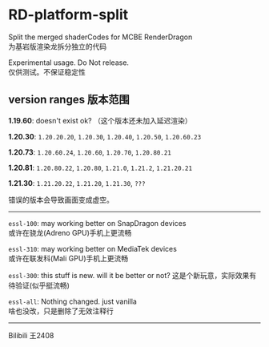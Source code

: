 # RD-platform-split
Split the merged shaderCodes for MCBE RenderDragon  
为基岩版渲染龙拆分独立的代码

Experimental usage. Do Not release.  
仅供测试。不保证稳定性

version ranges 版本范围
---

  **1.19.60**: doesn't exist ok? （这个版本还未加入延迟渲染）

  **1.20.30**: `1.20.20.20`, `1.20.30`, `1.20.40`, `1.20.50`, `1.20.60.23`

  **1.20.73**: `1.20.60.24`, `1.20.60`, `1.20.70`, `1.20.80.21`

  **1.20.81**: `1.20.80.22`, `1.20.80`, `1.21.0`, `1.21.2`, `1.21.20.21` 

  **1.21.30**: `1.21.20.22`, `1.21.20`, `1.21.30`, `???`

错误的版本会导致画面变成虚空。

---
`essl-100`: may working better on SnapDragon devices  
或许在骁龙(Adreno GPU)手机上更流畅

`essl-310`: may working better on MediaTek devices  
或许在联发科(Mali GPU)手机上更流畅

`essl-300`: this stuff is new. will it be better or not?
这是个新玩意，实际效果有待验证(似乎挺流畅)

`essl-all`: Nothing changed. just vanilla  
啥也没改，只是删除了无效注释行


***
Bilibili 王2408